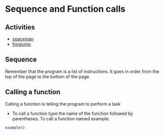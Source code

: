 # Sequence and Function calls

## Activities

- [spaceman](https://github.com/danleavitt0/codecamp-examples/tree/master/sequence/examples/spaceman)
- [frogjump](https://github.com/danleavitt0/codecamp-examples/tree/master/sequence/examples/frogJump)

## Sequence

Remember that the program is a list of instructions. It goes in order from the top of the page to the bottom of the page.

## Calling a function
Calling a function is telling the program to perform a task

- To call a function type the name of the function followed by parentheses. To call a function named example:

```js
example()
```
